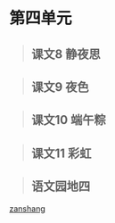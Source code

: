 # 第四单元

> ## 课文8 静夜思

<Ebook grade="xxyw1b" :pages="43" :paged="43" ></Ebook>

> ## 课文9 夜色

<Ebook grade="xxyw1b" :pages="44" :paged="45" ></Ebook>

> ## 课文10 端午粽

<Ebook grade="xxyw1b" :pages="46" :paged="47" ></Ebook>

> ## 课文11 彩虹

<Ebook grade="xxyw1b" :pages="48" :paged="50" ></Ebook>

> ## 语文园地四

<Ebook grade="xxyw1b" :pages="51" :paged="53" ></Ebook>

[zanshang](../res/zanshang.md ':include')
